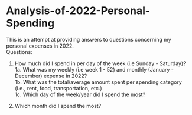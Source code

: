 # Analysis-of-2022-Personal-Spending
This is an attempt at providing answers to questions concerning my personal expenses in 2022.
<br>Questions:
1. How much did I spend in per day of the week (i.e Sunday - Saturday)?<br>
1a. What was my weekly (i.e week 1 - 52) and monthly (January - December) expense in 2022? <br>
1b. What was the total/average amount spent per spending category (i.e., rent, food, transportation, etc.)<br>
1c. Which day of the week/year did I spend the most?<br>

2. Which month did I spend the most?
